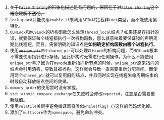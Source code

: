 1. ~~关于`False Sharing`的形象化描述是有问题的，原因在于对`False Sharing`这个概念理解不透彻。~~
2. `lock_guard`只能使用`enable_if`来利用`SFINAE`拦截非`Lock`类型，而不能使用偏特化。
3. `CLHLock`和`MCSLock`的析构函数怎么处理`thread_local`结点？如果还是存指针的话，就要保证每个线程都执行一次析构函数，那么就意味着要保证锁的声明周期比线程短。而且，需要明确的知识点是**如何确定析构函数由哪个进程执行**。
4. 使用~~`unique_ptr`~~`两个shared_ptr`可以处理`CLHLock`的析构问题，而`MCSLock`根本不需要使用指针进行存储，因此析构时无需进行任何操作。为什么不能使用`unique_ptr`呢？因为在`myNode`重新指向新节点的时候，`unique_ptr`原来指向的结点会引用清零，导致其被析构，这样就会导致一直需要重新分配空间。而使用两个`shared_ptr`就可以复用旧的结点，并且同时实现在线程生命周期结束的时候自动释放结点空间的效果。
5. `memory_order`的使用暂时没有掌握。
6. `std::atomic_compare_exchange`在失败时会修改`expected`，注意是否需要重新赋值。
7. 使用`volatile`关键字避免编译器将类似`while(flag) {}`这样的代码优化掉。
8. 添加了`multicore`作为`namespace`，避免命名冲突。
